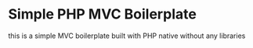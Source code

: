 # Simple PHP MVC Boilerplate

this is a simple MVC boilerplate built with PHP native without any libraries
